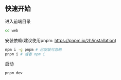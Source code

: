 ## 快速开始
进入前端目录
```sh
cd web
```

安装依赖(建议使用pnpm: https://pnpm.io/zh/installation)
```sh
npm i -g pnpm # 已安装可忽略
pnpm i # 或者 npm i
```

启动
```sh
pnpm dev
```